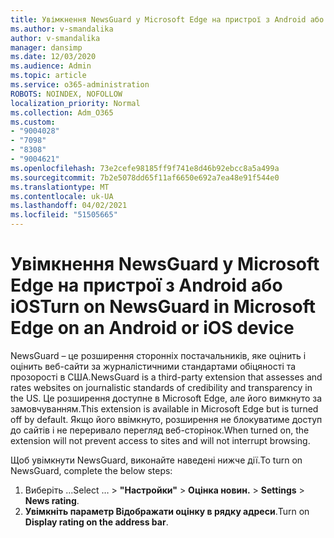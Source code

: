 ```yaml
---
title: Увімкнення NewsGuard у Microsoft Edge на пристрої з Android або iOS
ms.author: v-smandalika
author: v-smandalika
manager: dansimp
ms.date: 12/03/2020
ms.audience: Admin
ms.topic: article
ms.service: o365-administration
ROBOTS: NOINDEX, NOFOLLOW
localization_priority: Normal
ms.collection: Adm_O365
ms.custom:
- "9004028"
- "7098"
- "8308"
- "9004621"
ms.openlocfilehash: 73e2cefe98185ff9f741e8d46b92ebcc8a5a499a
ms.sourcegitcommit: 7b2e5078dd65f11af6650e692a7ea48e91f544e0
ms.translationtype: MT
ms.contentlocale: uk-UA
ms.lasthandoff: 04/02/2021
ms.locfileid: "51505665"
---
```

# <a name="turn-on-newsguard-in-microsoft-edge-on-an-android-or-ios-device"></a><span data-ttu-id="e6acb-102">Увімкнення NewsGuard у Microsoft Edge на пристрої з Android або iOS</span><span class="sxs-lookup"><span data-stu-id="e6acb-102">Turn on NewsGuard in Microsoft Edge on an Android or iOS device</span></span>

<span data-ttu-id="e6acb-103">NewsGuard – це розширення сторонніх постачальників, яке оцінить і оцінить веб-сайти за журналістичними стандартами обіцяності та прозорості в США.</span><span class="sxs-lookup"><span data-stu-id="e6acb-103">NewsGuard is a third-party extension that assesses and rates websites on journalistic standards of credibility and transparency in the US.</span></span> <span data-ttu-id="e6acb-104">Це розширення доступне в Microsoft Edge, але його вимкнуто за замовчуванням.</span><span class="sxs-lookup"><span data-stu-id="e6acb-104">This extension is available in Microsoft Edge but is turned off by default.</span></span> <span data-ttu-id="e6acb-105">Якщо його ввімкнуто, розширення не блокуватиме доступ до сайтів і не переривало перегляд веб-сторінок.</span><span class="sxs-lookup"><span data-stu-id="e6acb-105">When turned on, the extension will not prevent access to sites and will not interrupt browsing.</span></span>

<span data-ttu-id="e6acb-106">Щоб увімкнути NewsGuard, виконайте наведені нижче дії.</span><span class="sxs-lookup"><span data-stu-id="e6acb-106">To turn on NewsGuard, complete the below steps:</span></span>
1. <span data-ttu-id="e6acb-107">Виберіть ...</span><span class="sxs-lookup"><span data-stu-id="e6acb-107">Select …</span></span><span data-ttu-id="e6acb-108"> > **"Настройки"**  >  **Оцінка новин.**</span><span class="sxs-lookup"><span data-stu-id="e6acb-108"> > **Settings** > **News rating**.</span></span>
2. <span data-ttu-id="e6acb-109">**Увімкніть параметр Відображати оцінку в рядку адреси**.</span><span class="sxs-lookup"><span data-stu-id="e6acb-109">Turn on **Display rating on the address bar**.</span></span>
